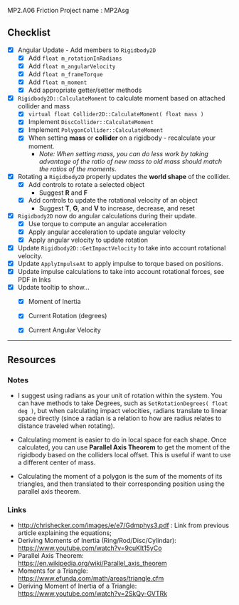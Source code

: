 MP2.A06 Friction
Project name : MP2Asg

## Checklist
- [x] Angular Update - Add members to `Rigidbody2D`
    - [x] Add `float m_rotationInRadians`
    - [x] Add `float m_angularVelocity`
    - [x] Add `float m_frameTorque`
    - [x] Add `float m_moment`
    - [x] Add appropriate getter/setter methods
- [x] `Rigidbody2D::CalculateMoment` to calculate moment based on attached collider and mass
    - [x] `virtual float Collider2D::CalculateMoment( float mass )`
    - [x] Implement `DiscCollider::CalculateMoment`
    - [x] Implement `PolygonCollider::CalculateMoment`
    - [x] When setting **mass** or **collider** on a rigidbody - recalculate your moment.
        - *Note: When setting mass, you can do less work by taking advantage of the ratio of new mass to old mass should match the ratios of the moments*.
- [x] Rotating a `Rigidbody2D` properly updates the **world shape** of the collider.
    - [x] Add controls to rotate a selected object
        - Suggest **R** and **F**
    - [x] Add controls to update the rotational velocity of an object
        - Suggest **T**, **G**, and **V** to increase, decrease, and reset
- [x] `Rigidbody2D` now do angular calculations during their update.
    - [x] Use torque to compute an angular acceleration
    - [x] Apply angular acceleration to update angular velocity
    - [x] Apply angular velocity to update rotation
- [x] Update `Rigidbody2D::GetImpactVelocity` to take into account rotational velocity.
- [x] Update `ApplyImpulseAt` to apply impulse to torque based on positions.
- [x] Update impulse calculations to take into account rotational forces, see PDF in lnks
- [x] Update tooltip to show...
    - [x] Moment of Inertia
    - [x] Current Rotation (degrees)
    - [x] Current Angular Velocity


------

## Resources

### Notes
- I suggest using radians as your unit of rotation within the system.  You can have
methods to take Degrees, such as `SetRotationDegrees( float deg )`, but when calculating
impact velocities, radians translate to linear space directly (since a radian is a relation to how are radius relates to distance traveled when rotating).

- Calculating moment is easier to do in local space for each shape.  Once calculated, you can use **Parallel Axis Theorem** to  get the moment of the rigidbody based on the colliders local offset.  This is useful if want to use a different center of mass.

- Calculating the moment of a polygon is the sum of the moments of its triangles, and then
translated to their corresponding position using the parallel axis theorem.




### Links
- http://chrishecker.com/images/e/e7/Gdmphys3.pdf : Link from previous article explaining the equations;
- Deriving Moments of Inertia (Ring/Rod/Disc/Cylindar): https://www.youtube.com/watch?v=9cuKlt15yCo
- Parallel Axis Theorem: https://en.wikipedia.org/wiki/Parallel_axis_theorem
- Moments for a Triangle: https://www.efunda.com/math/areas/triangle.cfm
- Deriving Moment of Inertia of a Triangle: https://www.youtube.com/watch?v=2SkQy-GVTRk
